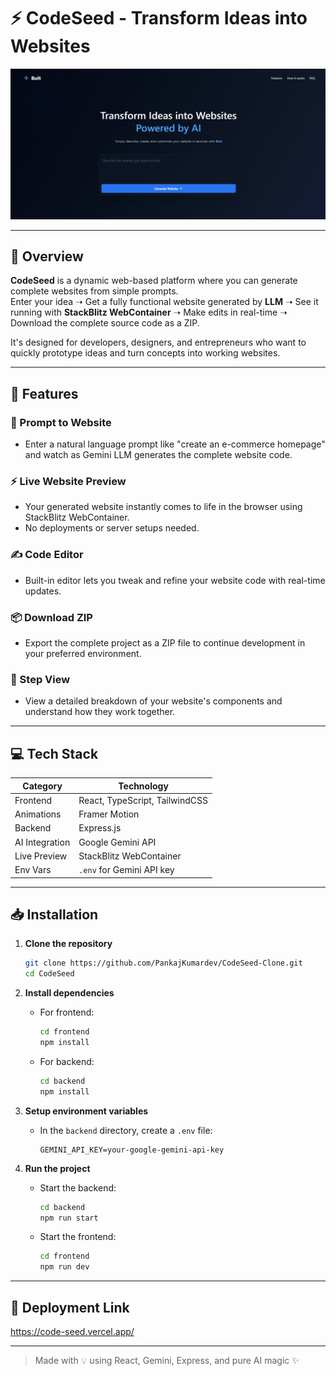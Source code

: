 # ⚡ CodeSeed - Transform Ideas into Websites
![image](/frontend/src/assets/image.png)

---

## 🌟 Overview

**CodeSeed** is a dynamic web-based platform where you can generate complete websites from simple prompts.  
Enter your idea ➝ Get a fully functional website generated by **LLM** ➝ See it running with **StackBlitz WebContainer** ➝ Make edits in real-time ➝ Download the complete source code as a ZIP.

It's designed for developers, designers, and entrepreneurs who want to quickly prototype ideas and turn concepts into working websites.

---

## 🚀 Features

### 🧠 Prompt to Website

- Enter a natural language prompt like "create an e-commerce homepage" and watch as Gemini LLM generates the complete website code.

### ⚡ Live Website Preview

- Your generated website instantly comes to life in the browser using StackBlitz WebContainer.
- No deployments or server setups needed.

### ✍️ Code Editor

- Built-in editor lets you tweak and refine your website code with real-time updates.

### 📦 Download ZIP

- Export the complete project as a ZIP file to continue development in your preferred environment.

### 📁 Step View

- View a detailed breakdown of your website's components and understand how they work together.

---

## 💻 Tech Stack

| **Category**   | **Technology**                 |
| -------------- | ------------------------------ |
| Frontend       | React, TypeScript, TailwindCSS |
| Animations     | Framer Motion                  |
| Backend        | Express.js                     |
| AI Integration | Google Gemini API              |
| Live Preview   | StackBlitz WebContainer        |
| Env Vars       | `.env` for Gemini API key      |

---

## 📥 Installation

1. **Clone the repository**

   ```bash
   git clone https://github.com/PankajKumardev/CodeSeed-Clone.git
   cd CodeSeed
   ```

2. **Install dependencies**

   - For frontend:
     ```bash
     cd frontend
     npm install
     ```
   - For backend:
     ```bash
     cd backend
     npm install
     ```

3. **Setup environment variables**

   - In the `backend` directory, create a `.env` file:
     ```
     GEMINI_API_KEY=your-google-gemini-api-key
     ```

4. **Run the project**
   - Start the backend:
     ```bash
     cd backend
     npm run start
     ```
   - Start the frontend:
     ```bash
     cd frontend
     npm run dev
     ```

---

## 🚀 Deployment Link

https://code-seed.vercel.app/

---

> Made with 💡 using React, Gemini, Express, and pure AI magic ✨
